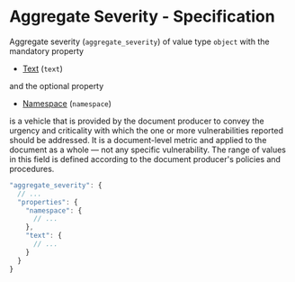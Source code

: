 # Aggregate Severity - Specification

Aggregate severity (`aggregate_severity`) of value type `object` with the mandatory property

* [Text](aggregate_severity/text-spec.en.md) (`text`)

and the optional property

* [Namespace](aggregate_severity/namespace-spec.en.md) (`namespace`)

is a vehicle that is provided by the document producer to convey the urgency and criticality with which the one or more
vulnerabilities reported should be addressed. It is a document-level metric and applied to the document as a whole — not
any specific vulnerability. The range of values in this field is defined according to the document producer's policies
and procedures.

```javascript
"aggregate_severity": {
  // ...
  "properties": {
    "namespace": {
      // ...
    },
    "text": {
      // ...
    }
  }
}
```
